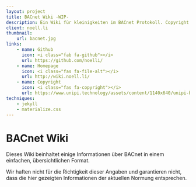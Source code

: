 ```yaml
---
layout: project
title: BACnet Wiki -WIP-
description: Ein Wiki für kleinigkeiten im BACnet Protokoll. Copyright des Vorschaubildes liegt nicht bei mir! 
client: noell.li
thumbnail:
    url: bacnet.jpg
links:
    - name: Github
      icon: <i class="fab fa-github"></i>
      url: https://github.com/noelli/
    - name: Homepage
      icon: <i class="fas fa-file-alt"></i>
      url: http://wiki.noell.li/
    - name: Copyright
      icon: <i class="fas fa-copyright"></i>
      url: https://www.unipi.technology/assets/content/1140x640/unipi-bacnet-news-en-cs.jpg
techniques:
    - jekyll
    - materialize.css
---
```



# BACnet Wiki

Dieses Wiki beinhaltet einige Informationen über BACnet in einem einfachen, übersichtlichen Format.

Wir haften nicht für die Richtigkeit dieser Angaben und garantieren nicht, dass die hier gezeigten Informationen der aktuellen Normung entsprechen.


